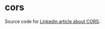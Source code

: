 # cors

Source code for [Linkedin article about CORS](https://www.linkedin.com/pulse/what-mean-cors-karl-dinwiddie).

